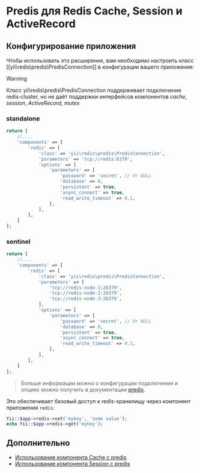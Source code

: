 Predis для Redis Cache, Session и ActiveRecord 
===============================================
## Конфигурирование приложения

Чтобы использовать это расширение, вам необходимо настроить класс [[yii\redis\predis\PredisConnection]] в конфигурации вашего приложения:

> [!WARNING]  
> Класс yii\redis\predis\PredisConnection поддерживает подключение redis-cluster, но не даёт поддержки интерфейсов компонентов *cache*, *session*, *ActiveRecord*, *mutex*

### standalone
```php
return [
    //....
    'components' => [
        'redis' => [
            'class' => 'yii\redis\predis\PredisConnection',
            'parameters' => 'tcp://redis:6379',
            'options' => [
                'parameters' => [
                    'password' => 'secret', // Or NULL
                    'database' => 0,
                    'persistent' => true,
                    'async_connect' => true,
                    'read_write_timeout' => 0.1,
                ],
            ],
        ],
    ]
];
```
### sentinel
```php
return [
    //....
    'components' => [
        'redis' => [
            'class' => 'yii\redis\predis\PredisConnection',
            'parameters' => [
                'tcp://redis-node-1:26379',
                'tcp://redis-node-2:26379',
                'tcp://redis-node-3:26379',
            ],
            'options' => [
                'parameters' => [
                    'password' => 'secret', // Or NULL
                    'database' => 0,
                    'persistent' => true,
                    'async_connect' => true,
                    'read_write_timeout' => 0.1,
                ],
            ],
        ],
    ]
];
```

>  Больше информации можно о конфигурации подключения и опциях можно получить в документации <a href="https://github.com/predis/predis">predis</a>.

Это обеспечивает базовый доступ к redis-хранилищу через компонент приложения `redis`:

```php
Yii::$app->redis->set('mykey', 'some value');
echo Yii::$app->redis->get('mykey');
```

Дополнительно
-----------------

* [Использование компонента Cache с predis](topics-predis-cache.md)
* [Использование компонента Session с predis](topics-predis-session.md)


